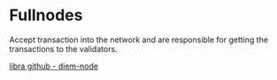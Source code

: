 # Fullnodes

Accept transaction into the network and are responsible for getting the transactions to the validators.

[libra github - diem-node](https://github.com/OLSF/libra/tree/main/diem-node)

